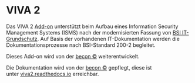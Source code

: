 # VIVA 2

Das VIVA 2 [Add-on](../index.md) unterstützt beim Aufbau eines Information Security Management Systems (ISMS) nach der modernisierten Fassung von [BSI IT-Grundschutz](https://www.bsi.bund.de/DE/Themen/ITGrundschutz/itgrundschutz_node.html). Auf Basis der vorhandenen IT-Dokumentation werden die Dokumentationsprozesse nach BSI-Standard 200-2 begleitet.

Dieses Add-on wird von der [becon ©](https://viva2.readthedocs.io/de/latest/LICENSE.html) weiterentwickelt.  
  
Die Dokumentation wird von der [becon ©](https://viva2.readthedocs.io/de/latest/LICENSE.html) gepflegt, diese ist unter [viva2.readthedocs.io](https://viva2.readthedocs.io/) erreichbar.